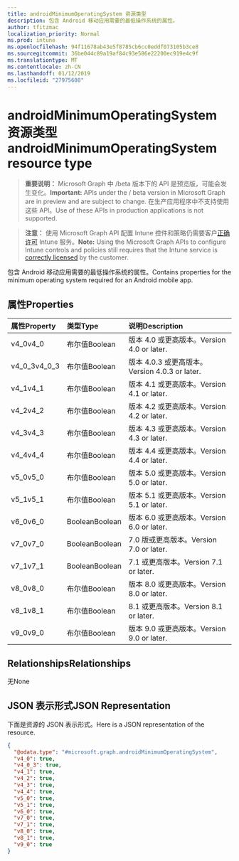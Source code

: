 ```yaml
---
title: androidMinimumOperatingSystem 资源类型
description: 包含 Android 移动应用需要的最低操作系统的属性。
author: tfitzmac
localization_priority: Normal
ms.prod: intune
ms.openlocfilehash: 94f11678ab43e5f8785cb6cc0eddf073105b3ce8
ms.sourcegitcommit: 36be044c89a19af84c93e586e22200ec919e4c9f
ms.translationtype: MT
ms.contentlocale: zh-CN
ms.lasthandoff: 01/12/2019
ms.locfileid: "27975608"
---
```

# <a name="androidminimumoperatingsystem-resource-type"></a><span data-ttu-id="80659-103">androidMinimumOperatingSystem 资源类型</span><span class="sxs-lookup"><span data-stu-id="80659-103">androidMinimumOperatingSystem resource type</span></span>

> <span data-ttu-id="80659-104">**重要说明：** Microsoft Graph 中 /beta 版本下的 API 是预览版，可能会发生变化。</span><span class="sxs-lookup"><span data-stu-id="80659-104">**Important:** APIs under the / beta version in Microsoft Graph are in preview and are subject to change.</span></span> <span data-ttu-id="80659-105">在生产应用程序中不支持使用这些 API。</span><span class="sxs-lookup"><span data-stu-id="80659-105">Use of these APIs in production applications is not supported.</span></span>

> <span data-ttu-id="80659-106">**注意：** 使用 Microsoft Graph API 配置 Intune 控件和策略仍需要客户[正确许可](https://go.microsoft.com/fwlink/?linkid=839381) Intune 服务。</span><span class="sxs-lookup"><span data-stu-id="80659-106">**Note:** Using the Microsoft Graph APIs to configure Intune controls and policies still requires that the Intune service is [correctly licensed](https://go.microsoft.com/fwlink/?linkid=839381) by the customer.</span></span>

<span data-ttu-id="80659-107">包含 Android 移动应用需要的最低操作系统的属性。</span><span class="sxs-lookup"><span data-stu-id="80659-107">Contains properties for the minimum operating system required for an Android mobile app.</span></span>
## <a name="properties"></a><span data-ttu-id="80659-108">属性</span><span class="sxs-lookup"><span data-stu-id="80659-108">Properties</span></span>
|<span data-ttu-id="80659-109">属性</span><span class="sxs-lookup"><span data-stu-id="80659-109">Property</span></span>|<span data-ttu-id="80659-110">类型</span><span class="sxs-lookup"><span data-stu-id="80659-110">Type</span></span>|<span data-ttu-id="80659-111">说明</span><span class="sxs-lookup"><span data-stu-id="80659-111">Description</span></span>|
|:---|:---|:---|
|<span data-ttu-id="80659-112">v4_0</span><span class="sxs-lookup"><span data-stu-id="80659-112">v4_0</span></span>|<span data-ttu-id="80659-113">布尔值</span><span class="sxs-lookup"><span data-stu-id="80659-113">Boolean</span></span>|<span data-ttu-id="80659-114">版本 4.0 或更高版本。</span><span class="sxs-lookup"><span data-stu-id="80659-114">Version 4.0 or later.</span></span>|
|<span data-ttu-id="80659-115">v4_0_3</span><span class="sxs-lookup"><span data-stu-id="80659-115">v4_0_3</span></span>|<span data-ttu-id="80659-116">布尔值</span><span class="sxs-lookup"><span data-stu-id="80659-116">Boolean</span></span>|<span data-ttu-id="80659-117">版本 4.0.3 或更高版本。</span><span class="sxs-lookup"><span data-stu-id="80659-117">Version 4.0.3 or later.</span></span>|
|<span data-ttu-id="80659-118">v4_1</span><span class="sxs-lookup"><span data-stu-id="80659-118">v4_1</span></span>|<span data-ttu-id="80659-119">布尔值</span><span class="sxs-lookup"><span data-stu-id="80659-119">Boolean</span></span>|<span data-ttu-id="80659-120">版本 4.1 或更高版本。</span><span class="sxs-lookup"><span data-stu-id="80659-120">Version 4.1 or later.</span></span>|
|<span data-ttu-id="80659-121">v4_2</span><span class="sxs-lookup"><span data-stu-id="80659-121">v4_2</span></span>|<span data-ttu-id="80659-122">布尔值</span><span class="sxs-lookup"><span data-stu-id="80659-122">Boolean</span></span>|<span data-ttu-id="80659-123">版本 4.2 或更高版本。</span><span class="sxs-lookup"><span data-stu-id="80659-123">Version 4.2 or later.</span></span>|
|<span data-ttu-id="80659-124">v4_3</span><span class="sxs-lookup"><span data-stu-id="80659-124">v4_3</span></span>|<span data-ttu-id="80659-125">布尔值</span><span class="sxs-lookup"><span data-stu-id="80659-125">Boolean</span></span>|<span data-ttu-id="80659-126">版本 4.3 或更高版本。</span><span class="sxs-lookup"><span data-stu-id="80659-126">Version 4.3 or later.</span></span>|
|<span data-ttu-id="80659-127">v4_4</span><span class="sxs-lookup"><span data-stu-id="80659-127">v4_4</span></span>|<span data-ttu-id="80659-128">布尔值</span><span class="sxs-lookup"><span data-stu-id="80659-128">Boolean</span></span>|<span data-ttu-id="80659-129">版本 4.4 或更高版本。</span><span class="sxs-lookup"><span data-stu-id="80659-129">Version 4.4 or later.</span></span>|
|<span data-ttu-id="80659-130">v5_0</span><span class="sxs-lookup"><span data-stu-id="80659-130">v5_0</span></span>|<span data-ttu-id="80659-131">布尔值</span><span class="sxs-lookup"><span data-stu-id="80659-131">Boolean</span></span>|<span data-ttu-id="80659-132">版本 5.0 或更高版本。</span><span class="sxs-lookup"><span data-stu-id="80659-132">Version 5.0 or later.</span></span>|
|<span data-ttu-id="80659-133">v5_1</span><span class="sxs-lookup"><span data-stu-id="80659-133">v5_1</span></span>|<span data-ttu-id="80659-134">布尔值</span><span class="sxs-lookup"><span data-stu-id="80659-134">Boolean</span></span>|<span data-ttu-id="80659-135">版本 5.1 或更高版本。</span><span class="sxs-lookup"><span data-stu-id="80659-135">Version 5.1 or later.</span></span>|
|<span data-ttu-id="80659-136">v6_0</span><span class="sxs-lookup"><span data-stu-id="80659-136">v6_0</span></span>|<span data-ttu-id="80659-137">Boolean</span><span class="sxs-lookup"><span data-stu-id="80659-137">Boolean</span></span>|<span data-ttu-id="80659-138">版本 6.0 或更高版本。</span><span class="sxs-lookup"><span data-stu-id="80659-138">Version 6.0 or later.</span></span>|
|<span data-ttu-id="80659-139">v7_0</span><span class="sxs-lookup"><span data-stu-id="80659-139">v7_0</span></span>|<span data-ttu-id="80659-140">Boolean</span><span class="sxs-lookup"><span data-stu-id="80659-140">Boolean</span></span>|<span data-ttu-id="80659-141">7.0 版或更高版本。</span><span class="sxs-lookup"><span data-stu-id="80659-141">Version 7.0 or later.</span></span>|
|<span data-ttu-id="80659-142">v7_1</span><span class="sxs-lookup"><span data-stu-id="80659-142">v7_1</span></span>|<span data-ttu-id="80659-143">Boolean</span><span class="sxs-lookup"><span data-stu-id="80659-143">Boolean</span></span>|<span data-ttu-id="80659-144">7.1 或更高版本。</span><span class="sxs-lookup"><span data-stu-id="80659-144">Version 7.1 or later.</span></span>|
|<span data-ttu-id="80659-145">v8_0</span><span class="sxs-lookup"><span data-stu-id="80659-145">v8_0</span></span>|<span data-ttu-id="80659-146">布尔值</span><span class="sxs-lookup"><span data-stu-id="80659-146">Boolean</span></span>|<span data-ttu-id="80659-147">版本 8.0 或更高版本。</span><span class="sxs-lookup"><span data-stu-id="80659-147">Version 8.0 or later.</span></span>|
|<span data-ttu-id="80659-148">v8_1</span><span class="sxs-lookup"><span data-stu-id="80659-148">v8_1</span></span>|<span data-ttu-id="80659-149">布尔值</span><span class="sxs-lookup"><span data-stu-id="80659-149">Boolean</span></span>|<span data-ttu-id="80659-150">8.1 或更高版本。</span><span class="sxs-lookup"><span data-stu-id="80659-150">Version 8.1 or later.</span></span>|
|<span data-ttu-id="80659-151">v9_0</span><span class="sxs-lookup"><span data-stu-id="80659-151">v9_0</span></span>|<span data-ttu-id="80659-152">布尔值</span><span class="sxs-lookup"><span data-stu-id="80659-152">Boolean</span></span>|<span data-ttu-id="80659-153">版本 9.0 或更高版本。</span><span class="sxs-lookup"><span data-stu-id="80659-153">Version 9.0 or later.</span></span>|

## <a name="relationships"></a><span data-ttu-id="80659-154">Relationships</span><span class="sxs-lookup"><span data-stu-id="80659-154">Relationships</span></span>
<span data-ttu-id="80659-155">无</span><span class="sxs-lookup"><span data-stu-id="80659-155">None</span></span>
## <a name="json-representation"></a><span data-ttu-id="80659-156">JSON 表示形式</span><span class="sxs-lookup"><span data-stu-id="80659-156">JSON Representation</span></span>
<span data-ttu-id="80659-157">下面是资源的 JSON 表示形式。</span><span class="sxs-lookup"><span data-stu-id="80659-157">Here is a JSON representation of the resource.</span></span>
<!-- {
  "blockType": "resource",
  "@odata.type": "microsoft.graph.androidMinimumOperatingSystem"
}
-->
``` json
{
  "@odata.type": "#microsoft.graph.androidMinimumOperatingSystem",
  "v4_0": true,
  "v4_0_3": true,
  "v4_1": true,
  "v4_2": true,
  "v4_3": true,
  "v4_4": true,
  "v5_0": true,
  "v5_1": true,
  "v6_0": true,
  "v7_0": true,
  "v7_1": true,
  "v8_0": true,
  "v8_1": true,
  "v9_0": true
}
```





